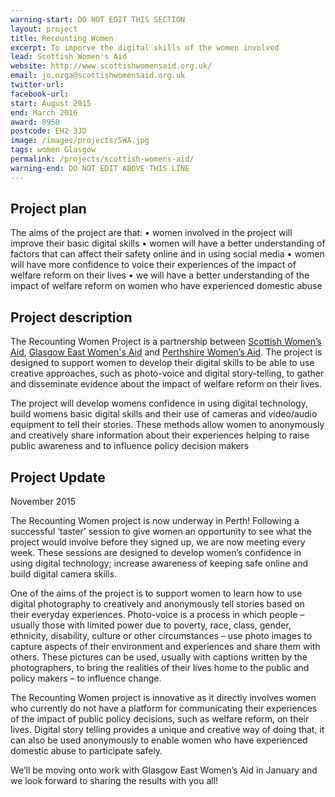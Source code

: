 ```yaml
---
warning-start: DO NOT EDIT THIS SECTION
layout: project
title: Recounting Women
excerpt: To imporve the digital skills of the women involved
lead: Scottish Women's Aid
website: http://www.scottishwomensaid.org.uk/
email: jo.ozga@scottishwomensaid.org.uk
twitter-url: 
facebook-url: 
start: August 2015
end: March 2016
award: 8950
postcode: EH2 3JD
image: /images/projects/SWA.jpg
tags: women Glasgow 
permalink: /projects/scottish-womens-aid/
warning-end: DO NOT EDIT ABOVE THIS LINE
---
```


## Project plan
The aims of the project are that:
•	women involved in the project will improve their basic digital skills
•	women will have a better understanding of factors that can affect their safety online and in using social media 
•	women will have more confidence to voice their experiences of the impact of welfare reform on their lives
•	we will have a better understanding of the impact of welfare reform on women who have experienced domestic abuse


## Project description
The Recounting Women Project is a partnership between [Scottish Women’s Aid](http://www.scottishwomensaid.org.uk/), [Glasgow East Women's Aid](http://www.gewa.org.uk/) and [Perthshire Women’s Aid](http://www.perthwomensaid.org.uk/). The project is designed to support women to develop their digital skills to be able to use creative approaches, such as photo-voice and digital story-telling, to gather and disseminate evidence about the impact of welfare reform on their lives. 

The project will develop womens confidence in using digital technology, build womens basic digital skills and their use of cameras and video/audio equipment to tell their stories. These methods allow women to anonymously and creatively share information about their experiences helping to raise public awareness and to influence policy decision makers




## Project Update

November 2015

The Recounting Women project is now underway in Perth! Following a successful ‘taster’ session to give women an opportunity to see what the project would involve before they signed up, we are now meeting every week. These sessions are designed to develop women’s confidence in using digital technology; increase awareness of keeping safe online and build digital camera skills.

One of the aims of the project is to support women to learn how to use digital photography to creatively and anonymously tell stories based on their everyday experiences. Photo-voice is a process in which people – usually those with limited power due to poverty, race, class, gender, ethnicity, disability, culture or other circumstances – use photo images to capture aspects of their environment and experiences and share them with others. These pictures can be used, usually with captions written by the photographers, to bring the realities of their lives home to the public and policy makers – to influence change.

The Recounting Women project is innovative as it directly involves women who currently do not have a platform for communicating their experiences of the impact of public policy decisions, such as welfare reform, on their lives. Digital story telling provides a unique and creative way of doing that, it can also be used anonymously to enable women who have experienced domestic abuse to participate safely. 

We’ll be moving onto work with Glasgow East Women’s Aid in January and we look forward to sharing the results with you all!



